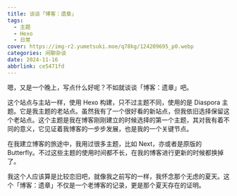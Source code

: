 ```yaml
---
title: 谈谈「博客：遗章」
tags:
  - 主题
  - Hexo
  - 日常
cover: https://img-r2.yumetsuki.moe/q78kg/124209695_p0.webp
categories: 闲聊杂谈
date: 2024-11-16
abbrlink: ce5471fd
---
```


嗯，又是一个晚上，写点什么好呢？不如就谈谈「博客：遗章」吧。

这个站点与主站一样，使用 Hexo 构建，只不过主题不同，使用的是 Diaspora 主题。它是我主题的老站点。虽然我有了一个很好看的新站点，但我依旧选择保留这个老站点。这个主题是我在博客刚刚建立的时候选择的第一个主题，其对我有着不同的意义，它见证着我博客的一步步发展，也是我的一个关键节点。

在我建立博客的旅途中，我用过很多主题，比如 Next，亦或者是原版的 Butterfly。不过这些主题的使用时间都不长，在我的博客进行更新的时候都换掉了。

我这个人应该算是比较恋旧吧，就像我之前写的一样，我怀念那个无虑的夏天。这个「博客：遗章」不仅是一个老博客的记录，更是那个夏天存在的证明。